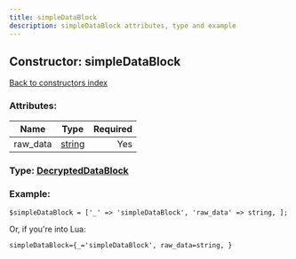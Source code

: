 ```yaml
---
title: simpleDataBlock
description: simpleDataBlock attributes, type and example
---
```

## Constructor: simpleDataBlock  
[Back to constructors index](index.md)



### Attributes:

| Name     |    Type       | Required |
|----------|:-------------:|---------:|
|raw\_data|[string](../types/string.md) | Yes|



### Type: [DecryptedDataBlock](../types/DecryptedDataBlock.md)


### Example:

```
$simpleDataBlock = ['_' => 'simpleDataBlock', 'raw_data' => string, ];
```  

Or, if you're into Lua:  


```
simpleDataBlock={_='simpleDataBlock', raw_data=string, }

```


